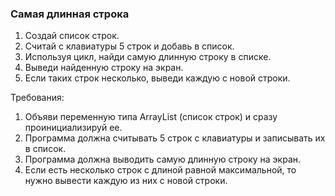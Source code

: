 
### Самая длинная строка

1. Создай список строк.
2. Считай с клавиатуры 5 строк и добавь в список.
3. Используя цикл, найди самую длинную строку в списке.
4. Выведи найденную строку на экран.
5. Если таких строк несколько, выведи каждую с новой строки.


Требования:
1.	Объяви переменную типа ArrayList<String> (список строк) и сразу проинициализируй ee.
2.	Программа должна считывать 5 строк с клавиатуры и записывать их в список.
3.	Программа должна выводить самую длинную строку на экран.
4.	Если есть несколько строк с длиной равной максимальной, то нужно вывести каждую из них с новой строки.


